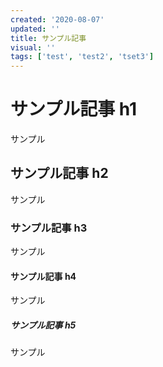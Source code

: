 ```yaml
---
created: '2020-08-07'
updated: ''
title: サンプル記事
visual: ''
tags: ['test', 'test2', 'tset3']
---
```


# サンプル記事 h1

サンプル

## サンプル記事 h2

サンプル

### サンプル記事 h3

サンプル

#### サンプル記事 h4

サンプル

##### サンプル記事 h5

サンプル

